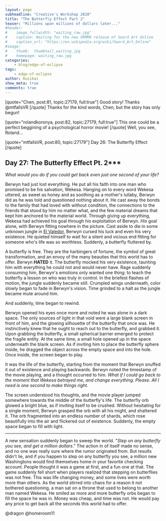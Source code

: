 ```yaml
---
layout: page
subheadline: "Creative's Workshop 2020"
title: "The Butterfly Effect Part 2"
teaser: "Millions upon millions of dollars later..."
#header:
#    image_fullwidth: "waiting_raw.jpg"
#    caption: Waiting for the new VRMMO release of Sword Art Online
#    caption_url: "https://en.wikipedia.org/wiki/Sword_Art_Online"
#image:
#    thumb:  thumbnail_waiting.jpg
#    homepage: waiting_raw.jpg
categories:
    - blog/edge-of-eclipse
tags:
    - edge-of-eclipse
author: Ousikai
show_meta: true
comments: true
---
```

[quote="Chen, post:81, topic:27179, full:true"]
Good story!
Thanks @mtfallsVR
[/quote]
Thanks for the kind words, Chen, but the story has only begun! 

[quote="rolandkoronya, post:82, topic:27179, full:true"]
This one could be a perfect beggining of a psychological horror movie!
[/quote]
Well, you see, Roland...

[quote="mtfallsVR, post:80, topic:27179"]
Day 26: The Butterfly Effect
[/quote]
## Day 27: The Butterfly Effect Pt. 2***

*What would you do if you could get back even just one second of your life?* 

Berwyn had just lost everything. He put all his faith into one man who promised to be his salvation, Wekesa. Hanging on to every word Wekesa uttered, as sweet as honey and as soothing as a mother's lullaby, Berwyn did as he was told and questioned nothing about it. He cast away the bonds to the family that had loved with without condition, the connections to the friends that stood by him no matter what, and the few material dreams that kept him anchored to the material world. Through giving up everything, Wekesa had achieved his goal through his exploitation of Berwyn. *His* goal alone, with Berwyn fitting nowhere in the picture. Cast aside to die in some unknown jungle in [El Valedor](https://pro2.akimbo.com/t/oscar-k-sandoval-rivera-dailies-tempest-crossing-begins/27179/3?u=mtfallsvr), Berwyn cursed his luck and even his very existence. He quieted himself to wait for a silent and vicious end fitting for someone who's life was so worthless. Suddenly, a butterfly fluttered by. 

A butterfly is free. They are the harbingers of fortune, the symbol of great transformation, and an envoy of the many beauties that this world has to offer. Berwyn **HATED** it. The butterfly mocked his very existence, taunting him with everything he could not and would never have. Rage suddenly consuming him, Berwyn's emotions only wanted one thing: to teach the butterfly a lesson on who was truly in control. In the briefest flashes of motion, the jungle suddenly became still. Crumpled wings underneath, color slowly began to fade in Berwyn's vision. Time grinded to a halt as the jungle became mute around him. 

And suddenly, time began to rewind. 

Berwyn opened his eyes once more and noted he was alone in a dark space. The only sources of light in that void were a large blank screen in front of him, and the glowing silhouette of the butterfly that once was. He instinctively knew that he ought to reach out to the butterfly, and grabbed it. Upon grabbing the butterfly, a small spherical barrier emerged to protect the fragile entity. At the same time, a small hole opened up in the space underneath the blank screen. As if inviting him to place the butterfly sphere inside, he dragged the object across the empty space and into the hole. Once inside, the screen began to play. 

It was the life of the butterfly, starting from the moment that Berwyn snuffed it out of existence and playing backwards. Berwyn noted the timestamp of the movie playing, and a thought occurred to him. *What if I could go back to the moment that Wekesa betrayed me, and change everything. Please. All I need is one second to make things right.* 

The screen understood his thoughts, and the movie player jumped somewhere towards the middle of the butterfly's life. The butterfly orb glowed a bright blue, as if inviting itself to be crushed. Without hesitating for a single moment, Berwyn grasped the orb with all his might, and shattered it. The orb fragmented into an endless number of shards, which rose beautifully into the air and flickered out of existence. Suddenly, the empty space began to fill with light.

--- 
A new sensation suddenly began to sweep the world. "*Step on any butterfly you see, and get a million dollars*." The action in of itself made no sense, and no one was really sure where the rumor originated from. But results didn't lie, and if you happen to step on any butterfly you see, a million new Washingtons would find themselves home in your favorite checking account. People thought it was a game at first, and a fun one at that. The game suddenly fell short when players realized that stepping on  butterflies was not free. This was life changing money, and some lives were worth more than others. As the world stirred into chaos for a reason it not bothered questioning, a man sat on a throne that used to belong to another man named Wekesa. He smiled as more and more butterfly orbs began to fill the space he was in. Money was cheap, and time was not. He would pay any price to get back all the seconds this world had to offer. 

@dragon @homeroom11